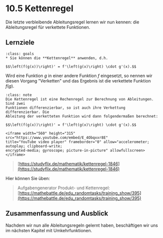 # 10.5 Kettenregel

Die letzte verbleibende Ableitungsregel lernen wir nun kennen: die
Ableitungsregel für verkettete Funktionen.

## Lernziele

```{admonition} Lernziele
:class: goals
* Sie können die **Kettenregel** anwenden, d.h. 

$$\left(f(g(x))\right)' = f'\left(g(x)\right) \cdot g'(x).$$
```

Wird eine Funktion $g$ in einer andere Funktion $f$ eingesetzt, so nennen wir
diesen Vorgang "Verketten" und das Ergebnis ist die verkettete Funktion $f(g)$.

```{admonition} Was ist ... die Kettenregel?
:class: note
Die Kettenregel ist eine Rechenregel zur Berechnung von Ableitungen. Sind zwei
Funktionen differenzierbar, so ist auch ihre Verkettung differenzierbar. Die
Ableitung der verketteten Funktion wird dann folgendermaßen berechnet:

$$\left(f(g(x))\right)' = f'\left(g(x)\right) \cdot g'(x).$$
```

```{dropdown} Video zu "Kettenregel" von Mathematische Methoden
<iframe width="560" height="315" src="https://www.youtube.com/embed/E_4Obqxxr8E"
title="YouTube video player" frameborder="0" allow="accelerometer; autoplay; clipboard-write;
encrypted-media; gyroscope; picture-in-picture" allowfullscreen></iframe>
```

> [https://studyflix.de/mathematik/kettenregel-1846](https://studyflix.de/mathematik/kettenregel-1846)

Hier können Sie üben:

> Aufgabengenerator Produkt- und Kettenregel: [https://mathebattle.de/edu_randomtasks/training_show/395](https://mathebattle.de/edu_randomtasks/training_show/395)

## Zusammenfassung und Ausblick

Nachdem wir nun alle Ableitungsregeln gelernt haben, beschäftigen wir uns im
nächsten Kapitel mit Umkehrfunktionen.

